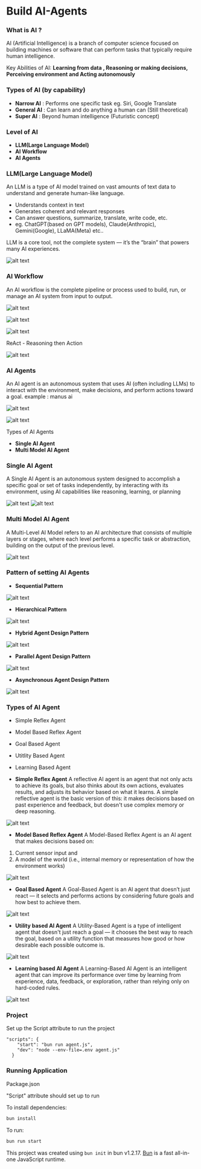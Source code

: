 # Build AI-Agents

### What is AI ?

AI (Artificial Intelligence) is a branch of computer science focused on building machines or software that can perform tasks that typically require human intelligence.

Key Abilities of AI: **Learning from data , Reasoning or making decisions, Perceiving environment and Acting autonomously**

### Types of AI (by capability)

- **Narrow AI** : Performs one specific task eg. Siri, Google Translate
- **General AI** : Can learn and do anything a human can (Still theoretical)
- **Super AI** : Beyond human intelligence (Futuristic concept)

### Level of AI

- **LLM(Large Language Model)**
- **AI Workflow**
- **AI Agents**

### LLM(Large Language Model)

An LLM is a type of AI model trained on vast amounts of text data to understand and generate human-like language.

- Understands context in text
- Generates coherent and relevant responses
- Can answer questions, summarize, translate, write code, etc.
- eg. ChatGPT(based on GPT models), Claude(Anthropic), Gemini(Google), LLaMA(Meta) etc..

LLM is a core tool, not the complete system — it’s the “brain” that powers many AI experiences.

![alt text](<assets/Screenshot (303).png>)

### AI Workflow

An AI workflow is the complete pipeline or process used to build, run, or manage an AI system from input to output.

![alt text](<assets/Screenshot (302).png>)

![alt text](<assets/Screenshot (306).png>)

![alt text](<assets/Screenshot (304).png>)

ReAct - Reasoning then Action

![alt text](<assets/Screenshot (305).png>)

### AI Agents

An AI agent is an autonomous system that uses AI (often including LLMs) to interact with the environment, make decisions, and perform actions toward a goal.
example : manus ai

![alt text](<assets/Screenshot (307).png>)

![alt text](<assets/Screenshot (308).png>)

Types of AI Agents

- **Single AI Agent**
- **Multi Model AI Agent**

### Single AI Agent

A Single AI Agent is an autonomous system designed to accomplish a specific goal or set of tasks independently, by interacting with its environment, using AI capabilities like reasoning, learning, or planning

![alt text](<assets/Screenshot (309).png>)
![alt text](<assets/Screenshot (310).png>)

### Multi Model AI Agent

A Multi-Level AI Model refers to an AI architecture that consists of multiple layers or stages, where each level performs a specific task or abstraction, building on the output of the previous level.

![alt text](<assets/Screenshot (311).png>)

### Pattern of setting AI Agents

- **Sequential Pattern**

![alt text](<assets/Screenshot (312).png>)

- **Hierarchical Pattern**

![alt text](<assets/Screenshot (313).png>)

- **Hybrid Agent Design Pattern**

![alt text](<assets/Screenshot (314).png>)

- **Parallel Agent Design Pattern**

![alt text](<assets/Screenshot (315).png>)

- **Asynchronous Agent Design Pattern**

![alt text](<assets/Screenshot (316).png>)

### Types of AI Agent

- Simple Reflex Agent
- Model Based Reflex Agent
- Goal Based Agent
- Utitlity Based Agent
- Learning Based Agent

- **Simple Reflex Agent**
  A reflective AI agent is an agent that not only acts to achieve its goals, but also thinks about its own actions, evaluates results, and adjusts its behavior based on what it learns.
  A simple reflective agent is the basic version of this: it makes decisions based on past experience and feedback, but doesn't use complex memory or deep reasoning.

![alt text](<assets/Screenshot (317).png>)

- **Model Based Reflex Agent**
  A Model-Based Reflex Agent is an AI agent that makes decisions based on:

1. Current sensor input and
2. A model of the world (i.e., internal memory or representation of how the environment works)

![alt text](<assets/Screenshot (318).png>)

- **Goal Based Agent**
  A Goal-Based Agent is an AI agent that doesn’t just react — it selects and performs actions by considering future goals and how best to achieve them.

![alt text](<assets/Screenshot (319).png>)

- **Utility based AI Agent**
  A Utility-Based Agent is a type of intelligent agent that doesn't just reach a goal — it chooses the best way to reach the goal, based on a utility function that measures how good or how desirable each possible outcome is.

![alt text](<assets/Screenshot (320).png>)

- **Learning based AI Agent**
  A Learning-Based AI Agent is an intelligent agent that can improve its performance over time by learning from experience, data, feedback, or exploration, rather than relying only on hard-coded rules.

![alt text](<assets/Screenshot (321).png>)

### Project

Set up the Script attribute to run the project

```
"scripts": {
    "start": "bun run agent.js",
    "dev": "node --env-file=.env agent.js"
  }
```

### Running Application

Package.json

"Script" attribute should set up to run

To install dependencies:

```bash
bun install
```

To run:

```bash
bun run start
```

This project was created using `bun init` in bun v1.2.17. [Bun](https://bun.sh) is a fast all-in-one JavaScript runtime.
